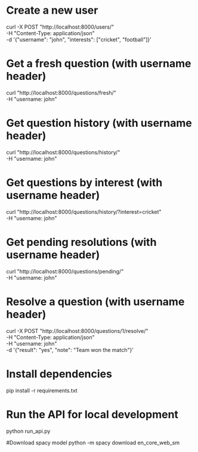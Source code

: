 # Create a new user
curl -X POST "http://localhost:8000/users/" \
     -H "Content-Type: application/json" \
     -d '{"username": "john", "interests": ["cricket", "football"]}'

# Get a fresh question (with username header)
curl "http://localhost:8000/questions/fresh/" \
     -H "username: john"

# Get question history (with username header)
curl "http://localhost:8000/questions/history/" \
     -H "username: john"

# Get questions by interest (with username header)
curl "http://localhost:8000/questions/history/?interest=cricket" \
     -H "username: john"

# Get pending resolutions (with username header)
curl "http://localhost:8000/questions/pending/" \
     -H "username: john"

# Resolve a question (with username header)
curl -X POST "http://localhost:8000/questions/1/resolve/" \
     -H "Content-Type: application/json" \
     -H "username: john" \
     -d '{"result": "yes", "note": "Team won the match"}'

# Install dependencies
pip install -r requirements.txt

# Run the API for local development
python run_api.py

#Download spacy model
python -m spacy download en_core_web_sm
